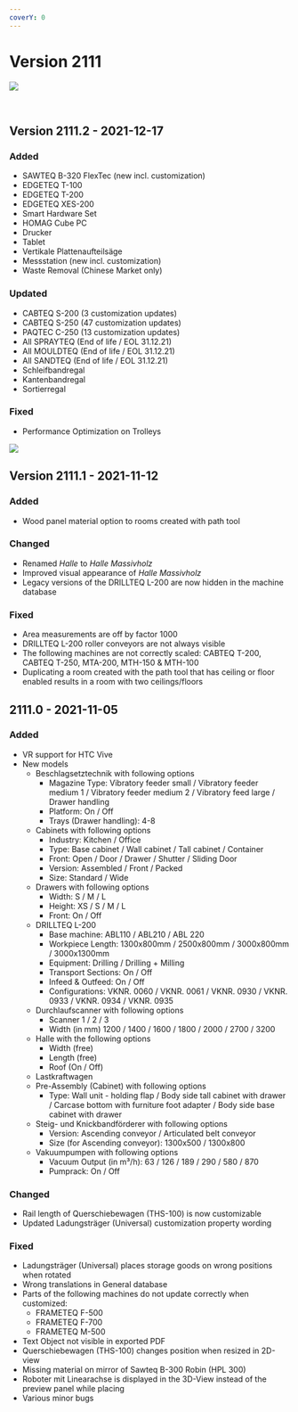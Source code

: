 ```yaml
---
coverY: 0
---
```


# Version 2111

![](../../../.gitbook/assets/210923\_B320\_v2\_01\_white.jpg)

​

## Version 2111.2 - 2021-12-17 <a href="#version-2111.1-2021-11-12" id="version-2111.1-2021-11-12"></a>

### Added <a href="#added" id="added"></a>

* SAWTEQ B-320 FlexTec (new incl. customization)
* EDGETEQ T-100
* EDGETEQ T-200
* EDGETEQ XES-200
* Smart Hardware Set
* HOMAG Cube PC
* Drucker
* Tablet
* Vertikale Plattenaufteilsäge
* Messstation (new incl. customization)
* Waste Removal (Chinese Market only)

### Updated <a href="#changed" id="changed"></a>

* CABTEQ S-200 (3 customization updates)
* CABTEQ S-250 (47 customization updates)
* PAQTEC C-250 (13 customization updates)
* All SPRAYTEQ (End of life / EOL 31.12.21)
* All MOULDTEQ (End of life / EOL 31.12.21)
* All SANDTEQ (End of life / EOL 31.12.21)
* Schleifbandregal
* Kantenbandregal
* Sortierregal

### Fixed <a href="#fixed" id="fixed"></a>

* Performance Optimization on Trolleys



![](<../../../.gitbook/assets/2111.1 (1).png>)

## Version 2111.1 - 2021-11-12

### Added

* Wood panel material option to rooms created with path tool

### Changed

* Renamed _Halle_ to _Halle Massivholz_
* Improved visual appearance of _Halle Massivholz_
* Legacy versions of the DRILLTEQ L-200 are now hidden in the machine database

### Fixed

* Area measurements are off by factor 1000
* DRILLTEQ L-200 roller conveyors are not always visible
* The following machines are not correctly scaled: CABTEQ T-200, CABTEQ T-250, MTA-200, MTH-150 & MTH-100
* Duplicating a room created with the path tool that has ceiling or floor enabled results in a room with two ceilings/floors

## 2111.0 - 2021-11-05

### Added

* VR support for HTC Vive
* New models
  * Beschlagsetztechnik with following options
    * Magazine Type: Vibratory feeder small / Vibratory feeder medium 1 / Vibratory feeder medium 2 / Vibratory feed large / Drawer handling
    * Platform: On / Off
    * Trays (Drawer handling): 4-8
  * Cabinets with following options
    * Industry: Kitchen / Office
    * Type: Base cabinet / Wall cabinet / Tall cabinet / Container
    * Front: Open / Door / Drawer / Shutter / Sliding Door
    * Version: Assembled / Front / Packed
    * Size: Standard / Wide
  * Drawers with following options
    * Width: S / M / L
    * Height: XS / S / M / L
    * Front: On / Off
  * DRILLTEQ L-200
    * Base machine: ABL110 / ABL210 / ABL 220
    * Workpiece Length: 1300x800mm / 2500x800mm / 3000x800mm / 3000x1300mm
    * Equipment: Drilling / Drilling + Milling
    * Transport Sections: On / Off
    * Infeed & Outfeed: On / Off
    * Configurations: VKNR. 0060 / VKNR. 0061 / VKNR. 0930 / VKNR. 0933 / VKNR. 0934 / VKNR. 0935
  * Durchlaufscanner with following options
    * Scanner 1 / 2 / 3
    * Width (in mm) 1200 / 1400 / 1600 / 1800 / 2000 / 2700 / 3200
  * Halle with the following options
    * Width (free)
    * Length (free)
    * Roof (On / Off)
  * Lastkraftwagen
  * Pre-Assembly (Cabinet) with following options
    * Type: Wall unit - holding flap / Body side tall cabinet with drawer / Carcase bottom with furniture foot adapter / Body side base cabinet with drawer
  * Steig- und Knickbandförderer with following options
    * Version: Ascending conveyor / Articulated belt conveyor
    * Size (for Ascending conveyor): 1300x500 / 1300x800
  * Vakuumpumpen with following options
    * Vacuum Output (in m³/h): 63 / 126 / 189 / 290 / 580 / 870
    * Pumprack: On / Off

### Changed

* Rail length of Querschiebewagen (THS-100) is now customizable
* Updated Ladungsträger (Universal) customization property wording

### Fixed

* Ladungsträger (Universal) places storage goods on wrong positions when rotated
* Wrong translations in General database
* Parts of the following machines do not update correctly when customized:
  * FRAMETEQ F-500
  * FRAMETEQ F-700
  * FRAMETEQ M-500
* Text Object not visible in exported PDF
* Querschiebewagen (THS-100) changes position when resized in 2D-view
* Missing material on mirror of Sawteq B-300 Robin (HPL 300)
* Roboter mit Linearachse is displayed in the 3D-View instead of the preview panel while placing
* Various minor bugs

